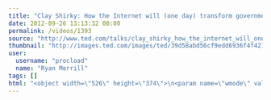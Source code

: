 ```yaml
---
title: "Clay Shirky: How the Internet will (one day) transform government | Video on TED.com"
date: 2012-09-26 13:13:32 00:00
permalink: /videos/1393
source: "http://www.ted.com/talks/clay_shirky_how_the_internet_will_one_day_transform_government.html"
thumbnail: "http://images.ted.com/images/ted/39d58abd56cf9edd6936f4f42119a15e65692dc1_389x292.jpg"
user:
  username: "procload"
  name: "Ryan Merrill"
tags: []
html: "<object width=\"526\" height=\"374\">\n<param name=\"wmode\" value=\"transparent\"><param name=\"movie\" value=\"http://video.ted.com/assets/player/swf/EmbedPlayer.swf\"><param name=\"allowFullScreen\" value=\"true\"><param name=\"allowScriptAccess\" value=\"always\"><param name=\"wmode\" value=\"transparent\"><param name=\"bgColor\" value=\"#ffffff\"><param name=\"flashvars\" value=\"vu=http://video.ted.com/talk/stream/2012G/Blank/ClayShirky_2012G-320k.mp4&amp;su=http://images.ted.com/images/ted/tedindex/embed-posters/ClayShirky_2012G-embed.jpg&amp;vw=512&amp;vh=288&amp;ap=0&amp;ti=1546&amp;lang=en&amp;introDuration=15330&amp;adDuration=4000&amp;postAdDuration=830&amp;adKeys=talk=clay_shirky_how_the_internet_will_one_day_transform_gov;year=2012;theme=media_that_matters;event=TEDGlobal+2012;tag=Internet;tag=collaboration;tag=future;tag=government;tag=law;tag=open-source;tag=politics;tag=social+media;tag=software;tag=technology;&amp;preAdTag=tconf.ted/embed;tile=1;sz=512x288;\"><embed src=\"http://video.ted.com/assets/player/swf/EmbedPlayer.swf\" pluginspace=\"http://www.macromedia.com/go/getflashplayer\" type=\"application/x-shockwave-flash\" wmode=\"transparent\" bgcolor=\"#ffffff\" width=\"526\" height=\"374\" allowfullscreen=\"true\" allowscriptaccess=\"always\" flashvars=\"vu=http://video.ted.com/talk/stream/2012G/Blank/ClayShirky_2012G-320k.mp4&amp;su=http://images.ted.com/images/ted/tedindex/embed-posters/ClayShirky_2012G-embed.jpg&amp;vw=512&amp;vh=288&amp;ap=0&amp;ti=1546&amp;lang=en&amp;introDuration=15330&amp;adDuration=4000&amp;postAdDuration=830&amp;adKeys=talk=clay_shirky_how_the_internet_will_one_day_transform_gov;year=2012;theme=media_that_matters;event=TEDGlobal+2012;tag=Internet;tag=collaboration;tag=future;tag=government;tag=law;tag=open-source;tag=politics;tag=social+media;tag=software;tag=technology;&amp;preAdTag=tconf.ted/embed;tile=1;sz=512x288;\"></embed></object>"
---
```


